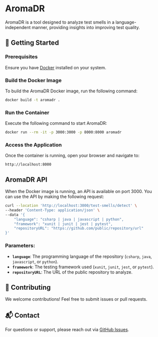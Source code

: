 # AromaDR

AromaDR is a tool designed to analyze test smells in a language-independent manner, providing insights into improving test quality.

## 🚀 Getting Started

### Prerequisites
Ensure you have [Docker](https://www.docker.com/get-started) installed on your system.

### Build the Docker Image
To build the AromaDR Docker image, run the following command:

```sh
docker build -t aromadr .
```

### Run the Container
Execute the following command to start AromaDR:

```sh
docker run --rm -it -p 3000:3000 -p 8000:8000 aromadr
```

### Access the Application
Once the container is running, open your browser and navigate to:

```
http://localhost:8000
```

## AromaDR API

When the Docker image is running, an API is available on port 3000. You can use the API by making the following request:

```bash
curl --location 'http://localhost:3000/test-smells/detect' \
--header 'Content-Type: application/json' \
--data '{
    "language": "csharp | java | javascript | python",
    "framework": "xunit | junit | jest | pytest",
    "repositoryURL": "https://github.com/public/repository/url"
}'
```

### Parameters:
- **`language`**: The programming language of the repository (`csharp`, `java`, `javascript`, or `python`).
- **`framework`**: The testing framework used (`xunit`, `junit`, `jest`, or `pytest`).
- **`repositoryURL`**: The URL of the public repository to analyze.

## 🤝 Contributing
We welcome contributions! Feel free to submit issues or pull requests.

## 📬 Contact
For questions or support, please reach out via [GitHub Issues](https://github.com/publiosilva/aromadr/issues).
